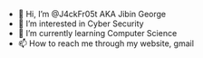 - 👋 Hi, I’m @J4ckFr05t AKA Jibin George
- 👀 I’m interested in Cyber Security
- 🌱 I’m currently learning Computer Science
- 📫 How to reach me through my website, gmail

<!---
J4ckFr05t/J4ckFr05t is a ✨ special ✨ repository because its `README.md` (this file) appears on your GitHub profile.
You can click the Preview link to take a look at your changes.
--->
